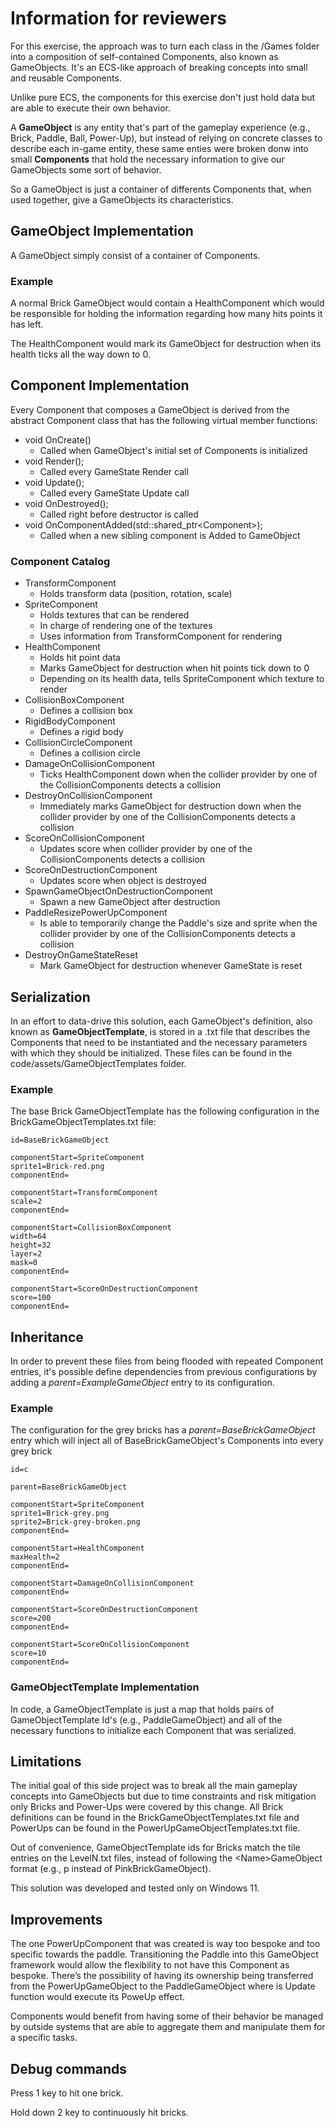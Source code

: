 # Information for reviewers

For this exercise, the approach was to turn each class in the /Games folder into a composition of self-contained Components, also known as GameObjects.
It's an ECS-like approach of breaking concepts into small and reusable Components.

Unlike pure ECS, the components for this exercise don't just hold data but are able to execute their own behavior.

A **GameObject** is any entity that's part of the gameplay experience (e.g., Brick, Paddle, Ball, Power-Up), but instead of relying on concrete classes to describe each in-game entity, these same enties were broken donw into small **Components** that hold the necessary information to give our GameObjects some sort of behavior.

So a GameObject is just a container of differents Components that, when used together, give a GameObjects its characteristics.

## GameObject Implementation
A GameObject simply consist of a container of Components.

### Example
A normal Brick GameObject would contain a HealthComponent which would be responsible for holding the information regarding how many hits points it has left. 

The HealthComponent would mark its GameObject for destruction when its health ticks all the way down to 0.

## Component Implementation
Every Component that composes a GameObject is derived from the abstract Component class that has the following virtual member functions:
- void OnCreate()
    - Called when GameObject's initial set of Components is initialized
- void Render();
    - Called every GameState Render call
- void Update();
    - Called every GameState Update call
- void OnDestroyed();
    - Called right before destructor is called
- void OnComponentAdded(std::shared_ptr\<Component\>);
    - Called when a new sibling component is Added to GameObject
### Component Catalog
- TransformComponent
    - Holds transform data (position, rotation, scale) 
- SpriteComponent
    - Holds textures that can be rendered
    - In charge of rendering one of the textures
    - Uses information from TransformComponent for rendering
- HealthComponent
    - Holds hit point data
    - Marks GameObject for destruction when hit points tick down to 0
    - Depending on its health data, tells SpriteComponent which texture to render
- CollisionBoxComponent
    - Defines a collision box 
- RigidBodyComponent
    - Defines a rigid body
- CollisionCircleComponent
    - Defines a collision circle
- DamageOnCollisionComponent
    - Ticks HealthComponent down when the collider provider by one of the CollisionComponents detects a collision
- DestroyOnCollisionComponent
    - Immediately marks GameObject for destruction down when the collider provider by one of the CollisionComponents detects a collision
- ScoreOnCollisionComponent
    - Updates score when collider provider by one of the CollisionComponents detects a collision
- ScoreOnDestructionComponent
    - Updates score when object is destroyed
- SpawnGameObjectOnDestructionComponent
    - Spawn a new GameObject after destruction
- PaddleResizePowerUpComponent
    - Is able to temporarily change the Paddle's size and sprite when the collider provider by one of the CollisionComponents detects a collision
- DestroyOnGameStateReset
    - Mark GameObject for destruction whenever GameState is reset
## Serialization
In an effort to data-drive this solution, each GameObject's definition, also known as **GameObjectTemplate**, is stored in a .txt file that describes the Components that need to be instantiated and the necessary parameters with which they should be initialized.
These files can be found in the code/assets/GameObjectTemplates folder.

### Example 
The base Brick GameObjectTemplate has the following configuration in the BrickGameObjectTemplates.txt file:
```
id=BaseBrickGameObject

componentStart=SpriteComponent
sprite1=Brick-red.png
componentEnd=

componentStart=TransformComponent
scale=2
componentEnd=

componentStart=CollisionBoxComponent
width=64
height=32
layer=2
mask=0
componentEnd=

componentStart=ScoreOnDestructionComponent
score=100
componentEnd=
```

## Inheritance
In order to prevent these files from being flooded with repeated Component entries, it's possible define dependencies from previous configurations by adding a *parent=ExampleGameObject* entry to its configuration. 

### Example
The configuration for the grey bricks has a *parent=BaseBrickGameObject* entry which will inject all of BaseBrickGameObject's Components into every grey brick
```
id=c

parent=BaseBrickGameObject

componentStart=SpriteComponent
sprite1=Brick-grey.png
sprite2=Brick-grey-broken.png
componentEnd=

componentStart=HealthComponent
maxHealth=2
componentEnd=

componentStart=DamageOnCollisionComponent
componentEnd=

componentStart=ScoreOnDestructionComponent
score=200
componentEnd=

componentStart=ScoreOnCollisionComponent
score=10
componentEnd=
```

### GameObjectTemplate Implementation
In code, a GameObjectTemplate is just a map that holds pairs of GameObjectTemplate Id's (e.g., PaddleGameObject) and all of the necessary functions to initialize each Component that was serialized.

## Limitations
The initial goal of this side project was to break all the main gameplay concepts into GameObjects but due to time constraints and risk mitigation only Bricks and Power-Ups were covered by this change.
All Brick definitions can be found in the BrickGameObjectTemplates.txt file and PowerUps can be found in the PowerUpGameObjectTemplates.txt file.

Out of convenience, GameObjectTemplate ids for Bricks match the tile entries on the LevelN.txt files, instead of following the \<Name\>GameObject format (e.g., p instead of PinkBrickGameObject).

This solution was developed and tested only on Windows 11.

## Improvements
The one PowerUpComponent that was created is way too bespoke and too specific towards the paddle. Transitioning the Paddle into this GameObject framework would allow the flexibility to not have this Component as bespoke. There’s the possibility of having its ownership being transferred from the PowerUpGameObject to the PaddleGameObject where is Update function would execute its PoweUp effect.

Components would benefit from having some of their behavior be managed by outside systems that are able to aggregate them and manipulate them for a specific tasks.

## Debug commands
Press 1 key to hit one brick.

Hold down 2 key to continuously hit bricks.